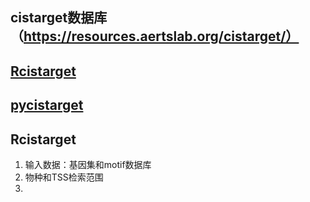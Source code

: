 ## cistarget数据库（https://resources.aertslab.org/cistarget/）
## [Rcistarget](https://bioconductor.riken.jp/packages/3.9/bioc/vignettes/RcisTarget/inst/doc/RcisTarget.html)
## [pycistarget](https://pycistarget.readthedocs.io/en/latest/tools.html#)



## Rcistarget
1. 输入数据：基因集和motif数据库
2. 物种和TSS检索范围
3. 







